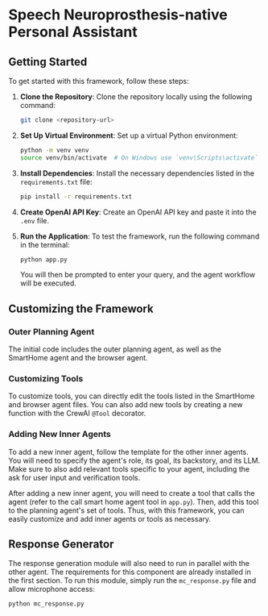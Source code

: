 # Speech Neuroprosthesis-native Personal Assistant

## Getting Started

To get started with this framework, follow these steps:

1. **Clone the Repository**: Clone the repository locally using the following command:
    ```bash
    git clone <repository-url>
    ```

2. **Set Up Virtual Environment**: Set up a virtual Python environment:
    ```bash
    python -m venv venv
    source venv/bin/activate  # On Windows use `venv\Scripts\activate`
    ```

3. **Install Dependencies**: Install the necessary dependencies listed in the `requirements.txt` file:
    ```bash
    pip install -r requirements.txt
    ```

4. **Create OpenAI API Key**: Create an OpenAI API key and paste it into the `.env` file.

5. **Run the Application**: To test the framework, run the following command in the terminal:
    ```bash
    python app.py
    ```
    You will then be prompted to enter your query, and the agent workflow will be executed.

## Customizing the Framework

### Outer Planning Agent

The initial code includes the outer planning agent, as well as the SmartHome agent and the browser agent.

### Customizing Tools

To customize tools, you can directly edit the tools listed in the SmartHome and browser agent files. You can also add new tools by creating a new function with the CrewAI `@Tool` decorator.

### Adding New Inner Agents

To add a new inner agent, follow the template for the other inner agents. You will need to specify the agent's role, its goal, its backstory, and its LLM. Make sure to also add relevant tools specific to your agent, including the ask for user input and verification tools.

After adding a new inner agent, you will need to create a tool that calls the agent (refer to the call smart home agent tool in `app.py`). Then, add this tool to the planning agent's set of tools. Thus, with this framework, you can easily customize and add inner agents or tools as necessary.

## Response Generator

The response generation module will also need to run in parallel with the other agent. The requirements for this component are already installed in the first section. To run this module, simply run the `mc_response.py` file and allow microphone access:
```bash
python mc_response.py
```
